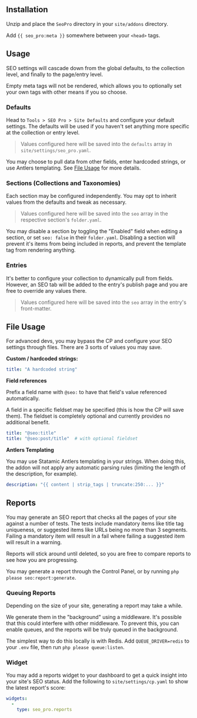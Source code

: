## Installation

Unzip and place the `SeoPro` directory in your `site/addons` directory.

Add `{{ seo_pro:meta }}` somewhere between your `<head>` tags.

## Usage

SEO settings will cascade down from the global defaults, to the collection level, and finally to the page/entry level.

Empty meta tags will not be rendered, which allows you to optionally set your own tags with other means if you so choose.

### Defaults

Head to `Tools > SEO Pro > Site Defaults` and configure your default settings. The defaults will be used if you haven't set anything more specific at the collection or entry level.

> Values configured here will be saved into the `defaults` array in `site/settings/seo_pro.yaml`.

You may choose to pull data from other fields, enter hardcoded strings, or use Antlers templating. See [File Usage](#file-usage) for more details.

### Sections (Collections and Taxonomies)

Each section may be configured independently. You may opt to inherit values from the defaults and tweak as necessary.

> Values configured here will be saved into the `seo` array in the respective section's `folder.yaml`.

You may disable a section by toggling the "Enabled" field when editing a section, or set `seo: false` in their `folder.yaml`. Disabling a section will prevent it's items from being included in reports, and prevent the template tag from rendering anything.

### Entries

It's better to configure your collection to dynamically pull from fields. However, an SEO tab will be added to the entry's publish page and you are free to override any values there.

> Values configured here will be saved into the `seo` array in the entry's front-matter.


## File Usage

For advanced devs, you may bypass the CP and configure your SEO settings through files. There are 3 sorts of values you may save.

**Custom / hardcoded strings:**

``` yaml
title: "A hardcoded string"
```

**Field references**

Prefix a field name with `@seo:` to have that field's value referenced automatically.

A field in a specific fieldset may be specified (this is how the CP will save them). The fieldset is completely optional and currently provides no additional benefit.

``` yaml
title: "@seo:title"
title: "@seo:post/title"  # with optional fieldset
```

**Antlers Templating**

You may use Statamic Antlers templating in your strings. When doing this, the addon will not apply any automatic parsing rules (limiting the length of the description, for example).

``` yaml
description: "{{ content | strip_tags | truncate:250:... }}"
```

## Reports

You may generate an SEO report that checks all the pages of your site against a number of tests. The tests include mandatory items like title tag uniqueness, or suggested items like URLs being no more than 3 segments. Failing a mandatory item will result in a fail where failing a suggested item will result in a warning.

Reports will stick around until deleted, so you are free to compare reports to see how you are progressing.

You may generate a report through the Control Panel, or by running `php please seo:report:generate`.

### Queuing Reports

Depending on the size of your site, generating a report may take a while.

We generate them in the "background" using a middleware. It's possible that this could interfere with other middleware. To prevent this, you can enable queues, and the reports will be truly queued in the background.

The simplest way to do this locally is with Redis. Add `QUEUE_DRIVER=redis` to your `.env` file, then run `php please queue:listen`.

### Widget

You may add a reports widget to your dashboard to get a quick insight into your site's SEO status. Add the following to `site/settings/cp.yaml` to show the latest report's score:

``` yaml
widgets:
  -
    type: seo_pro.reports
```
